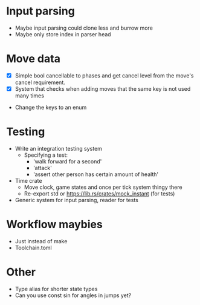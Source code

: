 # Input parsing
- Maybe input parsing could clone less and burrow more
- Maybe only store index in parser head

# Move data
- [x] Simple bool cancellable to phases and get cancel level from the move's cancel requirement.
- [x] System that checks when adding moves that the same key is not used many times
- Change the keys to an enum

# Testing
- Write an integration testing system
	- Specifying a test:
		- 'walk forward for a second'
		- 'attack'
		- 'assert other person has certain amount of health'
- Time crate
	- Move clock, game states and once per tick system thingy there
	- Re-export std or https://lib.rs/crates/mock_instant (for tests)
- Generic system for input parsing, reader for tests

# Workflow maybies
- Just instead of make
- Toolchain.toml

# Other
- Type alias for shorter state types
- Can you use const sin for angles in jumps yet?